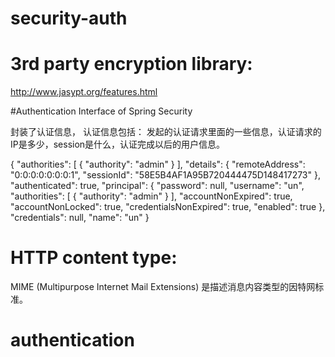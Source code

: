 # security-auth
# 3rd party encryption library:
http://www.jasypt.org/features.html

#Authentication Interface of Spring Security

封装了认证信息，
认证信息包括：
发起的认证请求里面的一些信息，认证请求的IP是多少，session是什么，认证完成以后的用户信息。

{
	"authorities": [
		{
			"authority": "admin"
		}
	],
	"details": {
		"remoteAddress": "0:0:0:0:0:0:0:1",
		"sessionId": "58E5B4AF1A95B720444475D148417273"
	},
	"authenticated": true,
	"principal": {
		"password": null,
		"username": "un",
		"authorities": [
			{
				"authority": "admin"
			}
		],
		"accountNonExpired": true,
		"accountNonLocked": true,
		"credentialsNonExpired": true,
		"enabled": true
	},
	"credentials": null,
	"name": "un"
}

# HTTP content type:
MIME (Multipurpose Internet Mail Extensions) 是描述消息内容类型的因特网标准。 

# authentication
